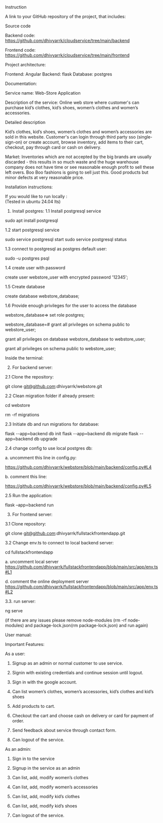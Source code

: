 Instruction

A link to your GitHub repository of the project, that includes: 

Source code 

Backend code: https://github.com/dhivyarrk/cloudservice/tree/main/backend

Frontend code: https://github.com/dhivyarrk/cloudservice/tree/main/frontend


Project architecture: 

Frontend: Angular 
Backend: flask
Database: postgres

Documentation: 

Service name: Web-Store Application

 Description of the service: Online web store where customer's can purchase kid’s clothes, kid’s shoes, women’s clothes and women’s accessories. 

Detailed description 

Kid’s clothes, kid’s shoes, women’s clothes and women’s accessories are sold in this website. Customer's can login through third party sso (single-sign-on) or create account, browse inventory,  add items to their cart, checkout, pay through card or cash on delivery. 

Market: Inventories which are not accepted by the big brands are usually discarded - this results in so much waste and the huge warehouse company does not have time or see reasonable enough profit to sell these left overs. Boo Boo fashions is going to sell just this. Good products but minor defects at very reasonable price. 



Installation instructions:  


If you would like to run locally :  
(Tested in ubuntu 24.04 lts) 

 1. Install postgres: 
 1.1 Install postgresql service 

sudo apt install postgresql 

1.2 start postgresql service 

sudo service postgresql start 
sudo service postgresql status  

1.3 connect to postgresql as postgres default user: 

sudo -u postgres psql 

1.4 create user with password 

create user webstore_user with encrypted password '12345'; 

1.5 Create database 

create database webstore_database; 

1.6 Provide enough privileges for the user to access the database 

webstore_database=> set role postgres;  

webstore_database=# grant all privileges on schema public to webstore_user;  

grant all privileges on database webstore_database to webstore_user;  

grant all privileges on schema public to webstore_user;  

 

Inside the terminal: 

2. For backend server: 

 2.1 Clone the repository: 

git clone git@github.com:dhivyarrk/webstore.git 

2.2 Clean migration folder if already present: 

cd webstore 

rm -rf migrations 

2.3 Initiate db and run migrations for database: 

flask --app=backend db init 
flask --app=backend db migrate 
flask --app=backend db upgrade 

2.4 change config to use local postgres db: 

a. uncomment this line in config.py: 

https://github.com/dhivyarrk/webstore/blob/main/backend/config.py#L4 

b. comment this line: 

https://github.com/dhivyarrk/webstore/blob/main/backend/config.py#L5 

2.5 Run the application: 

flask –app=backend run 



3. For frontend server: 

3.1 Clone repository: 

git clone git@github.com:dhivyarrk/fullstackfrontendapp.git 

 3.2 Change env.ts to connect to local backend server: 

cd fullstackfrontendapp 

a. uncomment local server https://github.com/dhivyarrk/fullstackfrontendapp/blob/main/src/app/env.ts#L1 

d. comment the online deployment server https://github.com/dhivyarrk/fullstackfrontendapp/blob/main/src/app/env.ts#L2 

3.3. run server: 

ng serve 

(if there are any issues please remove node-modules (rm -rf node-modules) and package-lock.json(rm package-lock.json) and run again) 

 

User manual: 

Important Features: 

As a user: 

1. Signup as an admin or normal customer to use service. 

2. Signin with existing credentials and continue session until logout. 

3. Sign in with the google account. 

4. Can list women’s clothes, women’s accessories, kid’s clothes and kid’s shoes 

5. Add products to cart. 

6. Checkout the cart and choose cash on delivery or card for payment of order. 

7. Send feedback about service through contact form. 

8. Can logout of the service. 

 

As an admin: 

1. Sign in to the service 

2. Signup in the service as an admin 

3. Can list, add, modify women’s clothes 

4. Can list, add, modify women’s accessories 

5. Can list, add, modify kid’s clothes 

6. Can list, add, modify kid’s shoes 

7. Can logout of the service. 
